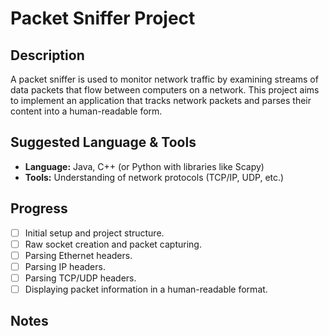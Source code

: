 # Packet Sniffer Project

## Description

A packet sniffer is used to monitor network traffic by examining streams of data packets that flow between computers on a network. This project aims to implement an application that tracks network packets and parses their content into a human-readable form.

## Suggested Language & Tools

*   **Language:** Java, C++ (or Python with libraries like Scapy)
*   **Tools:** Understanding of network protocols (TCP/IP, UDP, etc.)

## Progress

*   [ ] Initial setup and project structure.
*   [ ] Raw socket creation and packet capturing.
*   [ ] Parsing Ethernet headers.
*   [ ] Parsing IP headers.
*   [ ] Parsing TCP/UDP headers.
*   [ ] Displaying packet information in a human-readable format.

## Notes

